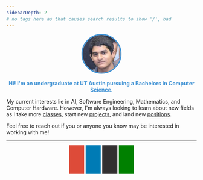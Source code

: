 ```yaml
---
sidebarDepth: 2
# no tags here as that causes search results to show '/', bad
---
```

<div class="img-container">

<style>
/* profile pic */
.img-container img {
    width: 20%;
    height: 20%;
    border-radius: 50%;
    border-width: 3px;
    border-style: solid;
    border-color: #4293d4;
}

/* social media icons */
.fa {
  padding: 20px;
  /*important needed to make fontsize actually make a difference*/
  font-size: 30px !important;
  width: 30px;
  text-align: center;
  text-decoration: none;
  margin: 5px 2px;
  border-radius: 0%;

  -o-transition:.5s;
  -ms-transition:.5s;
  -moz-transition:.5s;
  -webkit-transition:.5s;
  transition: .5s;
}

.fa:hover {
    opacity: 0.7;
}

.fa-envelope {
  background: #dd4b39;
  color: white;
}

.fa-linkedin {
  background: #007bb5;
  color: white;
}

.fa-github {
  background-color: #322f30;
  color: white;
}

.fa-file {
  background-color: green;
  color: white;
}

</style>

<center>
<img src="./images/face.jpg" alt="profile-picture">
</center>

</div>

<!-- fonts for social media icons -->
<link rel="stylesheet" href="https://cdnjs.cloudflare.com/ajax/libs/font-awesome/4.7.0/css/font-awesome.min.css">

<center>
<b><p style = 'color:#4293d4'>Hi! I'm an undergraduate at UT Austin pursuing a Bachelors in Computer Science.</p></b>
</center>

My current interests lie in AI, Software Engineering, Mathematics, and Computer Hardware. However, I'm always looking to learn about new fields as I take more [classes](./Education.md), start new [projects](./Projects.md), and land new [positions](./Experience.md).

Feel free to reach out if you or anyone you know may be interested in working with me!

<hr>
<br>

<!-- social media icons -->
<div style="text-align: center">
    <a href="mailto:harish.bommakanti@utexas.edu" class="fa fa-envelope"> </a>
    <a href="https://www.linkedin.com/in/harishbommakanti" target="_blank" class="fa fa-linkedin"></a>
    <a href="https://github.com/harishbommakanti" target="_blank" class="fa fa-github"></a>
    <a href="./HarishBommakantiResume.pdf" target="_blank" class="fa fa-file"> </a>
</div>